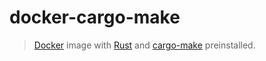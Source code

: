 # docker-cargo-make

> [Docker](https://www.docker.com/) image with [Rust](https://www.rust-lang.org/) and [cargo-make](https://sagiegurari.github.io/cargo-make) preinstalled.
